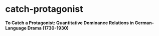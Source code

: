 # catch-protagonist

**To Catch a Protagonist: Quantitative Dominance Relations in German-Language Drama (1730-1930)**
